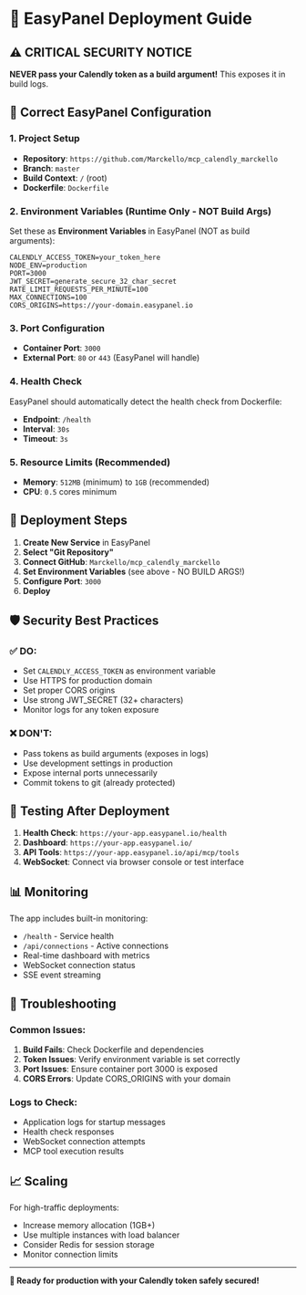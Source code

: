 # 🚀 EasyPanel Deployment Guide

## ⚠️ CRITICAL SECURITY NOTICE
**NEVER pass your Calendly token as a build argument!** This exposes it in build logs.

## 🔧 Correct EasyPanel Configuration

### 1. Project Setup
- **Repository**: `https://github.com/Marckello/mcp_calendly_marckello`
- **Branch**: `master`
- **Build Context**: `/` (root)
- **Dockerfile**: `Dockerfile`

### 2. Environment Variables (Runtime Only - NOT Build Args)
Set these as **Environment Variables** in EasyPanel (NOT as build arguments):

```env
CALENDLY_ACCESS_TOKEN=your_token_here
NODE_ENV=production
PORT=3000
JWT_SECRET=generate_secure_32_char_secret
RATE_LIMIT_REQUESTS_PER_MINUTE=100
MAX_CONNECTIONS=100
CORS_ORIGINS=https://your-domain.easypanel.io
```

### 3. Port Configuration
- **Container Port**: `3000`
- **External Port**: `80` or `443` (EasyPanel will handle)

### 4. Health Check
EasyPanel should automatically detect the health check from Dockerfile:
- **Endpoint**: `/health`
- **Interval**: `30s`
- **Timeout**: `3s`

### 5. Resource Limits (Recommended)
- **Memory**: `512MB` (minimum) to `1GB` (recommended)
- **CPU**: `0.5` cores minimum

## 🔄 Deployment Steps

1. **Create New Service** in EasyPanel
2. **Select "Git Repository"** 
3. **Connect GitHub**: `Marckello/mcp_calendly_marckello`
4. **Set Environment Variables** (see above - NO BUILD ARGS!)
5. **Configure Port**: `3000`
6. **Deploy**

## 🛡️ Security Best Practices

### ✅ DO:
- Set `CALENDLY_ACCESS_TOKEN` as environment variable
- Use HTTPS for production domain
- Set proper CORS origins
- Use strong JWT_SECRET (32+ characters)
- Monitor logs for any token exposure

### ❌ DON'T:
- Pass tokens as build arguments (exposes in logs)
- Use development settings in production
- Expose internal ports unnecessarily
- Commit tokens to git (already protected)

## 🧪 Testing After Deployment

1. **Health Check**: `https://your-app.easypanel.io/health`
2. **Dashboard**: `https://your-app.easypanel.io/`
3. **API Tools**: `https://your-app.easypanel.io/api/mcp/tools`
4. **WebSocket**: Connect via browser console or test interface

## 📊 Monitoring

The app includes built-in monitoring:
- `/health` - Service health
- `/api/connections` - Active connections
- Real-time dashboard with metrics
- WebSocket connection status
- SSE event streaming

## 🔧 Troubleshooting

### Common Issues:
1. **Build Fails**: Check Dockerfile and dependencies
2. **Token Issues**: Verify environment variable is set correctly
3. **Port Issues**: Ensure container port 3000 is exposed
4. **CORS Errors**: Update CORS_ORIGINS with your domain

### Logs to Check:
- Application logs for startup messages
- Health check responses
- WebSocket connection attempts
- MCP tool execution results

## 📈 Scaling

For high-traffic deployments:
- Increase memory allocation (1GB+)
- Use multiple instances with load balancer
- Consider Redis for session storage
- Monitor connection limits

---

**🎯 Ready for production with your Calendly token safely secured!**